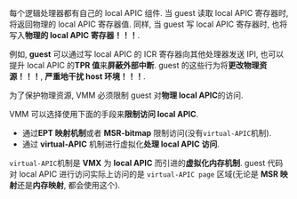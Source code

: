 
每个逻辑处理器都有自己的 local APIC 组件. 当 guest 读取 local APIC 寄存器时, 将返回物理的 local APIC 寄存器值. 同样, 当 guest 写 local APIC 寄存器时, 也将写入**物理的 local APIC 寄存器！！！**.

例如, **guest** 可以通过写 local APIC 的 ICR 寄存器向其他处理器发送 IPI, 也可以提升 local APIC 的**TPR 值**来**屏蔽外部中断**. guest 的这些行为将**更改物理资源！！！**, **严重地干扰 host 环境！！！**.

为了保护物理资源, VMM 必须限制 guest 对**物理 local APIC**的访问.

VMM 可以选择使用下面的手段来**限制访问 local APIC**.
- 通过**EPT 映射机制**或者 **MSR-bitmap** 限制访问(没有`virtual-APIC`机制).
- 通过 **virtual-APIC** 机制进行虚拟化**处理 local APIC 访问**.

`virtual-APIC`机制是 **VMX** 为 **local APIC** 而引进的**虚拟化内存机制**. guest 代码对 local APIC 进行访问实际上访问的是 `virtual-APIC page` 区域(无论是 **MSR 映射**还是**内存映射**, 都会使用这个).
